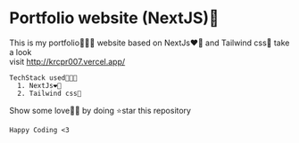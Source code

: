 # Portfolio website (NextJS)🌹

This is my portfolio🧑🏻‍🎓 website based on NextJs❤️‍🔥 and Tailwind css🍫 take a look <br>
visit <a href="http://krcpr007.vercel.app/" target="_blank">http://krcpr007.vercel.app/</a>

```
TechStack used👨🏻‍💻
  1. NextJs❤️‍🔥
  2. Tailwind css🍫
```

Show some love🫶🏻 by doing ⭐star this repository 

```
Happy Coding <3
```